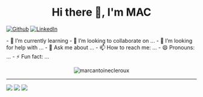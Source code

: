 <h1 align="center">Hi there 👋, I'm MAC </h1>
  <p align="left">
    <a href="https://github.com/marcantoinecleroux" target="_blank"><img alt="Github" src="https://img.shields.io/badge/GitHub-%2312100E.svg?&style=for-the-badge&logo=Github&logoColor=white" /></a> 
    <a href="https://www.linkedin.com/in/marc-antoine-cleroux-17880290/" target="_blank"><img alt="LinkedIn" src="https://img.shields.io/badge/linkedin-%230077B5.svg?&style=for-the-badge&logo=linkedin&logoColor=white" /></a> 
  </p> 
- 🌱 I’m currently learning 
- 👯 I’m looking to collaborate on ...
- 🤔 I’m looking for help with ...
- 💬 Ask me about ...
- 📫 How to reach me: ...
- 😄 Pronouns: ...
- ⚡ Fun fact: ...
<p align="center"> <img src="https://github-readme-stats.vercel.app/api?username=marcantoinecleroux&show_icons=true&theme=gotham" alt="marcantoinecleroux" />
  
  ------------  
  ![](https://visitor-badge.glitch.me/badge?page_id=marcantoinecleroux.visitor-badge)
  ![](https://img.shields.io/github/stars/marcantoinecleroux/marcantoinecleroux?style=flat-square&labelColor=343b41)
  ![](https://img.shields.io/github/forks/marcantoinecleroux/marcantoinecleroux?style=flat-square&labelColor=343b41)
